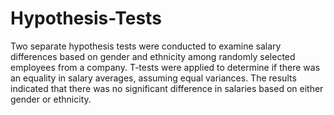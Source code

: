 # Hypothesis-Tests

<p>Two separate hypothesis tests were conducted to examine salary differences based on gender and ethnicity among randomly selected employees from a company. T-tests were applied to determine if there was an equality in salary averages, assuming equal variances. The results indicated that there was no significant difference in salaries based on either gender or ethnicity.</p>
